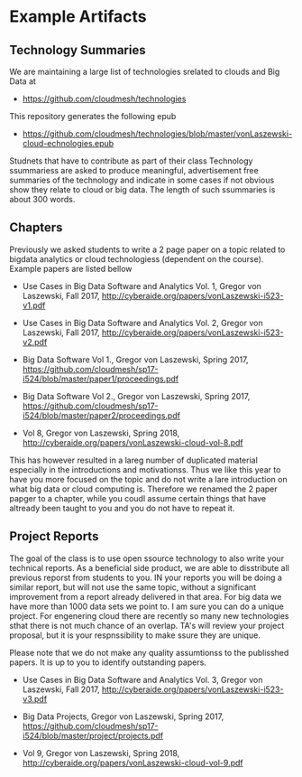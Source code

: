 # Example Artifacts

## Technology Summaries

We are maintaining a large list of technologies srelated to clouds and Big Data at 

* <https://github.com/cloudmesh/technologies>

This repository generates the following epub

* <https://github.com/cloudmesh/technologies/blob/master/vonLaszewski-cloud-echnologies.epub>

Studnets that have to contribute as part of their class Technology ssummariess are asked to produce meaningful, advertisement free summaries of the technology and indicate in some cases if not obvious show they relate to cloud or big data. The length of such ssummaries is about 300 words. 

## Chapters

Previously we asked students to write a 2 page paper on a topic related to bigdata analytics or cloud technologiess (dependent on the course). Example papers are listed bellow

* Use Cases in Big Data Software and Analytics Vol. 1, Gregor von Laszewski, Fall 2017,
<http://cyberaide.org/papers/vonLaszewski-i523-v1.pdf>

* Use Cases in Big Data Software and Analytics Vol. 2, Gregor von Laszewski, Fall 2017,
<http://cyberaide.org/papers/vonLaszewski-i523-v2.pdf>

* Big Data Software Vol 1., Gregor von Laszewski, Spring 2017, <https://github.com/cloudmesh/sp17-i524/blob/master/paper1/proceedings.pdf>

* Big Data Software Vol 2., Gregor von Laszewski, Spring 2017, <https://github.com/cloudmesh/sp17-i524/blob/master/paper2/proceedings.pdf>

*   Vol 8, Gregor von Laszewski, Spring 2018, <http://cyberaide.org/papers/vonLaszewski-cloud-vol-8.pdf>

This has however resulted in a lareg number of duplicated material especially in the introductions and motivationss. Thus we like this year to have you more focused on the topic and do not write a lare introduction on what big data or cloud computing is. Therefore we renamed the 2 paper papger to a chapter, while you coudl assume certain things that have altready been taught to you and you do not have to repeat it.

## Project Reports

The goal of the class is to use open ssource technology to also write your technical reports. As a beneficial side product, we are able to disstribute all previous reporst from students to you. IN your reports you will be doing a similar report, but will not use the same topic, without a significant improvement from a report already delivered in that area. 
For big data we have more than 1000 data sets we point to. I am sure you can do a unique project. For engenering cloud there are recently so many new technologies sthat there is not much chance of an overlap. TA's will review your project proposal, but it is your respnssibility to make ssure they are unique.

Please note that we do not make any quality assumtionss to the publisshed papers. It is up to you to identify outstanding papers.


* Use Cases in Big Data Software and Analytics Vol. 3, Gregor von Laszewski, Fall 2017, <http://cyberaide.org/papers/vonLaszewski-i523-v3.pdf>

* Big Data Projects, Gregor von Laszewski, Spring 2017, <https://github.com/cloudmesh/sp17-i524/blob/master/project/projects.pdf>

* Vol 9, Gregor von Laszewski, Spring 2018, <http://cyberaide.org/papers/vonLaszewski-cloud-vol-9.pdf>
